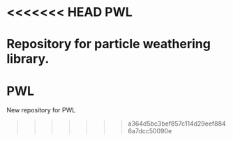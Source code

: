 <<<<<<< HEAD
PWL
===

Repository for particle weathering library.
=======
# PWL
New repository for PWL
>>>>>>> a364d5bc3bef857c114d29eef8846a7dcc50090e
